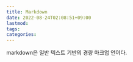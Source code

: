 ```yaml
---
title: Markdown
date: 2022-08-24T02:08:51+09:00
lastmod:
tags:
categories:
---                                                                         
```


markdown은 일반 텍스트 기반의 경량 마크업 언어다.

